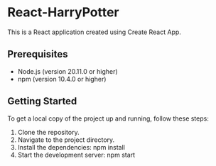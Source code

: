 # React-HarryPotter
This is a React application created using Create React App.

## Prerequisites

- Node.js (version 20.11.0 or higher)
- npm (version 10.4.0 or higher)

## Getting Started

To get a local copy of the project up and running, follow these steps:

1. Clone the repository.
2. Navigate to the project directory.
3. Install the dependencies:
   npm install
4. Start the development server:
   npm start
